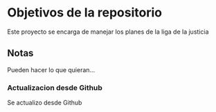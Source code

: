 # Objetivos de la repositorio
Este proyecto se encarga de manejar los planes de la liga de la justicia

## Notas
Pueden hacer lo que quieran...

### Actualizacion desde Github
Se actualizo desde Github
